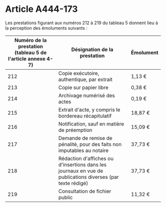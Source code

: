 # Article A444-173

Les prestations figurant aux numéros 212 à 219 du tableau 5 donnent lieu à la perception des émoluments suivants :

| Numéro de la prestation (tableau 5 de l'article annexe 4-7) | Désignation de la prestation | Émolument |
| --- | --- | --- |
| 212 | Copie exécutoire, authentique, par extrait | 1,13 € |
| 213 | Copie sur papier libre | 0,38 € |
| 214 | Archivage numérisé des actes | 0,19 € |
| 215 | Extrait d'acte, y compris le bordereau récapitulatif | 18,87 € |
| 216 | Notification, sauf en matière de préemption | 15,09 € |
| 217 | Demande de remise de pénalité, pour des faits non imputables au notaire | 37,73 € |
| 218 | Rédaction d'affiches ou d'insertions dans les journaux en vue de publications diverses (par texte rédigé) | 37,73 € |
| 219 | Consultation de fichier public | 11,32 € |

